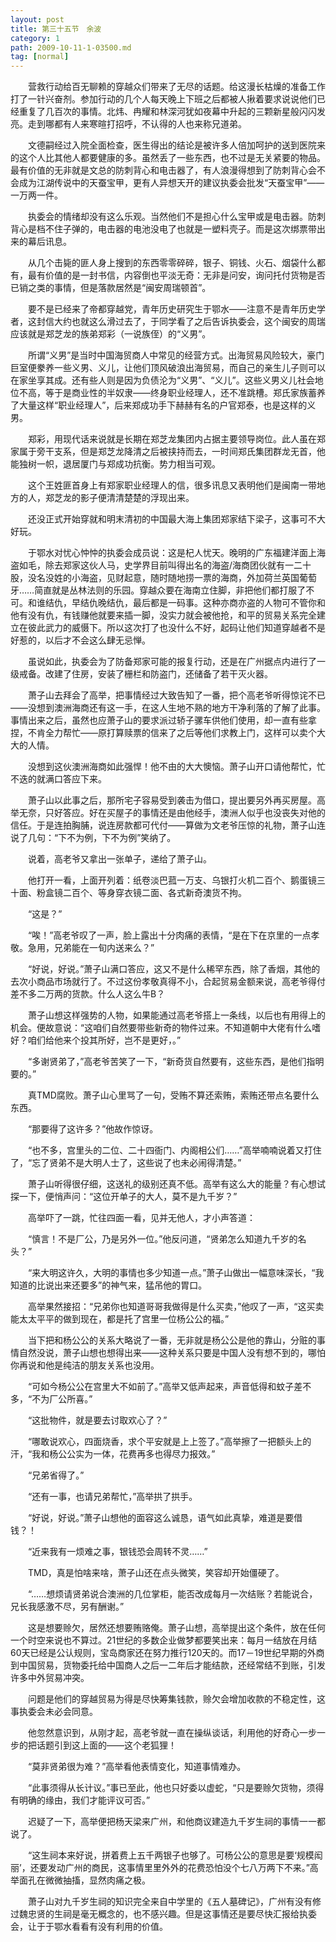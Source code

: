 ```yaml
---
layout: post
title: 第三十五节　余波
category: 1
path: 2009-10-11-1-03500.md
tag: [normal]
---
```


　　营救行动给百无聊赖的穿越众们带来了无尽的话题。给这漫长枯燥的准备工作打了一针兴奋剂。参加行动的几个人每天晚上下班之后都被人揪着要求说说他们已经重复了几百次的事情。北炜、冉耀和林深河犹如夜幕中升起的三颗新星般闪闪发亮。走到哪都有人来寒暄打招呼，不认得的人也来称兄道弟。

　　文德嗣经过入院全面检查，医生得出的结论是被许多人倍加呵护的送到医院来的这个人比其他人都要健康的多。虽然丢了一些东西，也不过是无关紧要的物品。最有价值的无非就是文总的防刺背心和电击器了，有人浪漫得想到了防刺背心会不会成为江湖传说中的天蚕宝甲，更有人异想天开的建议执委会批发“天蚕宝甲”――一万两一件。

　　执委会的情绪却没有这么乐观。当然他们不是担心什么宝甲或是电击器。防刺背心是档不住子弹的，电击器的电池没电了也就是一塑料壳子。而是这次绑票带出来的幕后讯息。

　　从几个击毙的匪人身上搜到的东西零零碎碎，银子、铜钱、火石、烟袋什么都有，最有价值的是一封书信，内容倒也平淡无奇：无非是问安，询问托付货物是否已销之类的事情，但是落款居然是“闽安周瑞顿首”。

　　要不是已经来了帝都穿越党，青年历史研究生于鄂水――注意不是青年历史学者，这封信大约也就这么滑过去了，于同学看了之后告诉执委会，这个闽安的周瑞应该就是郑芝龙的族弟郑彩（一说族侄）的“义男”。

　　所谓“义男”是当时中国海贸商人中常见的经营方式。出海贸易风险较大，豪门巨室便豢养一些义男、义儿，让他们顶风破浪出海贸易，而自己的亲生儿子则可以在家坐享其成。还有些人则是因为负债沦为“义男”、“义儿”。这些义男义儿社会地位不高，等于是商业性的半奴隶――终身职业经理人，还不准跳槽。郑氏家族蓄养了大量这样“职业经理人”，后来郑成功手下赫赫有名的户官郑泰，也是这样的义男。

　　郑彩，用现代话来说就是长期在郑芝龙集团内占据主要领导岗位。此人虽在郑家属于旁干支系，但是郑芝龙降清之后被挟持而去，一时间郑氏集团群龙无首，他能独树一帜，退居厦门与郑成功抗衡。势力相当可观。

　　这个王姓匪首身上有郑家职业经理人的信，很多讯息又表明他们是闽南一带地方的人，郑芝龙的影子便清清楚楚的浮现出来。

　　还没正式开始穿就和明末清初的中国最大海上集团郑家结下梁子，这事可不大好玩。

　　于鄂水对忧心忡忡的执委会成员说：这是杞人忧天。晚明的广东福建洋面上海盗如毛，除去郑家这伙人马，史学界目前叫得出名的海盗/海商团伙就有一二十股，没名没姓的小海盗，见财起意，随时随地捞一票的海商，外加荷兰英国葡萄牙……简直就是丛林法则的乐园。穿越众要在海南立住脚，非把他们都打服了不可。和谁结仇，早结仇晚结仇，最后都是一码事。这种亦商亦盗的人物可不管你和他有没有仇，有钱赚他就要来插一脚，没实力就会被他抢，和平的贸易关系完全建立在彼此武力的威慑下。所以这次打了也没什么不好，起码让他们知道穿越者不是好惹的，以后才不会这么肆无忌惮。

　　虽说如此，执委会为了防备郑家可能的报复行动，还是在广州据点内进行了一级戒备。改建了住房，安装了栅栏和防盗门，还储备了若干灭火器。

　　萧子山去拜会了高举，把事情经过大致告知了一番，把个高老爷听得惊诧不已――没想到澳洲海商还有这一手，在这人生地不熟的地方干净利落的了解了此事。事情出来之后，虽然也应萧子山的要求派过轿子骡车供他们使用，却一直有些拿捏，不肯全力帮忙――原打算赎票的信来了之后等他们求教上门，这样可以卖个大大的人情。

　　没想到这伙澳洲海商如此强悍！他不由的大大懊恼。萧子山开口请他帮忙，忙不迭的就满口答应下来。

　　萧子山以此事之后，那所宅子容易受到袭击为借口，提出要另外再买房屋。高举无奈，只好答应。好在买屋子的事情还是由他经手，澳洲人似乎也没丧失对他的信任。于是连拍胸脯，说连房款都可代付――算做为文老爷压惊的礼物，萧子山连说了几句：“下不为例，下不为例”笑纳了。

　　说着，高老爷又拿出一张单子，递给了萧子山。

　　他打开一看，上面开列着：纸卷淡巴菰一万支、乌银打火机二百个、鹅蛋镜三十面、粉盒镜二百个、等身穿衣镜二面、各式新奇澳货不拘。

　　“这是？”

　　“唉！”高老爷叹了一声，脸上露出十分肉痛的表情，“是在下在京里的一点孝敬。急用，兄弟能在一旬内送来么？”

　　“好说，好说。”萧子山满口答应，这又不是什么稀罕东西，除了香烟，其他的去次小商品市场就行了。不过这份孝敬真得不小，合起贸易金额来说，高老爷得付差不多二万两的货款。什么人这么牛B？

　　萧子山想这样强势的人物，如果能通过高老爷搭上一条线，以后也有用得上的机会。便故意说：“这咱们自然要带些新奇的物件过来。不知道朝中大佬有什么嗜好？咱们给他来个投其所好，岂不是更好，。”

　　“多谢贤弟了，”高老爷苦笑了一下，“新奇货自然要有，这些东西，是他们指明要的。”

　　真TMD腐败。萧子山心里骂了一句，受贿不算还索贿，索贿还带点名要什么东西。

　　“那要得了这许多？”他故作惊讶。

　　“也不多，宫里头的二位、二十四衙门、内阁相公们……”高举喃喃说着又打住了，“忘了贤弟不是大明人士了，这些说了也未必闹得清楚。”

　　萧子山听得很仔细，这送礼的级别还真不低。高举有这么大的能量？有心想试探一下，便悄声问：“这位开单子的大人，莫不是九千岁？”

　　高举吓了一跳，忙往四面一看，见并无他人，才小声答道：

　　“慎言！不是厂公，乃是另外一位。”他反问道，“贤弟怎么知道九千岁的名头？”

　　“来大明这许久，大明的事情也多少知道一点。”萧子山做出一幅意味深长，“我知道的比说出来还要多”的神气来，猛吊他的胃口。

　　高举果然接招：“兄弟你也知道哥哥我做得是什么买卖，”他叹了一声，“这买卖能太太平平的做到现在，都是托了宫里一位杨公公的福。”

　　当下把和杨公公的关系大略说了一番，无非就是杨公公是他的靠山，分赃的事情自然没说，萧子山想也想得出来――这种关系只要是中国人没有想不到的，哪怕你再说和他是纯洁的朋友关系也没用。

　　“可如今杨公公在宫里大不如前了。”高举又低声起来，声音低得和蚊子差不多，“不为厂公所喜。”

　　“这批物件，就是要去讨取欢心了？”

　　“哪敢说欢心，四面烧香，求个平安就是上上签了。”高举擦了一把额头上的汗，“我和杨公公实为一体，花费再多也得尽力报效。”

　　“兄弟省得了。”

　　“还有一事，也请兄弟帮忙，”高举拱了拱手。

　　“好说，好说。”萧子山想他的面容这么诚恳，语气如此真挚，难道是要借钱？！

　　“近来我有一烦难之事，银钱恐会周转不灵……”

　　TMD，真是怕啥来啥，萧子山还在点头微笑，笑容却开始僵硬了。

　　“……想烦请贤弟说合澳洲的几位掌柜，能否改成每月一次结账？若能说合，兄长我感激不尽，另有酬谢。”

　　这是想要赊欠，居然还想要贿赂俺。萧子山想，高举提出这个条件，放在任何一个时空来说也不算过。21世纪的多数企业做梦都要笑出来：每月一结放在月结60天已经是公认规则，宝岛商家还在努力推行120天的。而17－19世纪早期的外商到中国贸易，货物委托给中国商人之后一二年后才能结款，还经常结不到账，引发许多中外贸易冲突。

　　问题是他们的穿越贸易为得是尽快筹集钱款，赊欠会增加收款的不稳定性，这事执委会未必会同意。

　　他忽然意识到，从刚才起，高老爷就一直在操纵谈话，利用他的好奇心一步一步的把话题引到这上面的――这个老狐狸！

　　“莫非贤弟很为难？”高举看他表情变化，知道事情难办。

　　“此事须得从长计议。”事已至此，他也只好委以虚蛇，“只是要赊欠货物，须得有明确的缘由，我们才能评议可否。”

　　迟疑了一下，高举便把杨天梁来广州，和他商议建造九千岁生祠的事情一一都说了。

　　“这生祠本来好说，拼着费上五千两银子也够了。可杨公公的意思是要‘规模闳丽’，还要发动广州的商民，这事情里里外外的花费恐怕没个七八万两下不来。”高举面孔在微微抽搐，显然肉痛之极。

　　萧子山对九千岁生祠的知识完全来自中学里的《五人墓碑记》，广州有没有修过魏忠贤的生祠是毫无概念的，也不感兴趣。但是这事情还是要尽快汇报给执委会，让于于鄂水看看有没有利用的价值。
